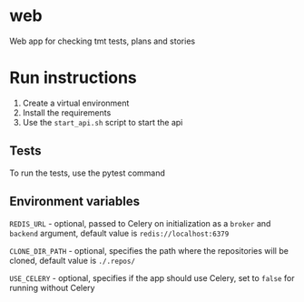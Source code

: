 # web
Web app for checking tmt tests, plans and stories
# Run instructions
1. Create a virtual environment
2. Install the requirements
3. Use the `start_api.sh` script to start the api
## Tests
To run the tests, use the pytest command
## Environment variables
`REDIS_URL` - optional, passed to Celery on initialization as a `broker` and `backend` argument, 
default value is `redis://localhost:6379`

`CLONE_DIR_PATH` - optional, specifies the path where the repositories will be cloned, default value is `./.repos/`

`USE_CELERY` - optional, specifies if the app should use Celery, set to `false` for running without Celery
